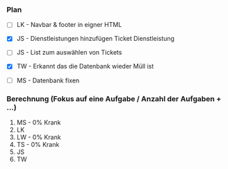 ### Plan
* [ ] LK - Navbar & footer in eigner HTML
* [x] JS - Dienstleistungen hinzufügen Ticket Dienstleistung
* [ ] JS - List zum auswählen von Tickets
* [x] TW - Erkannt das die Datenbank wieder Müll ist
* [ ] MS - Datenbank fixen


### Berechnung (Fokus auf eine Aufgabe / Anzahl der Aufgaben + ...)

1. MS - 0% Krank
2. LK
3. LW - 0% Krank
4. TS - 0% Krank
5. JS
6. TW